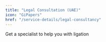 ```yaml
---
title: "Legal Consultation (UAE)"
icon: "GiPapers"
href: "/service-details/legal-consultancy"
---
```


Get a specialist to help you with ligation

